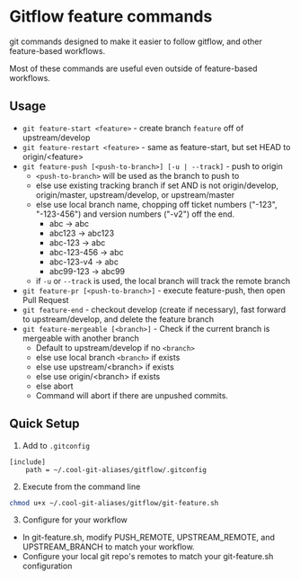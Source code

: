 # Gitflow feature commands

git commands designed to make it easier to follow gitflow, and other feature-based workflows.  

Most of these commands are useful even outside of feature-based  workflows.

## Usage
* `git feature-start <feature>` - create branch `feature` off of upstream/develop
* `git feature-restart <feature>` - same as feature-start, but set HEAD to origin/&lt;feature&gt;
* `git feature-push [<push-to-branch>] [-u | --track]` - push to origin
    * `<push-to-branch>` will be used as the branch to push to
    * else use existing tracking branch if set AND is not origin/develop, origin/master, upstream/develop, or upstream/master
    * else use local branch name, chopping off ticket numbers ("-123", "-123-456") and version numbers ("-v2") off the end.
        * abc -> abc
        * abc123 -> abc123
        * abc-123 -> abc
        * abc-123-456 -> abc
        * abc-123-v4 -> abc
        * abc99-123 -> abc99
    * if `-u` or `--track` is used, the local branch will track the remote branch
* `git feature-pr [<push-to-branch>]` - execute feature-push, then open Pull Request
* `git feature-end` - checkout develop (create if necessary), fast forward to upstream/develop, and delete the feature branch
* `git feature-mergeable [<branch>]` - Check if the current branch is mergeable with another branch
    * Default to upstream/develop if no `<branch>`
    * else use local branch `<branch>` if exists
    * else use upstream/&lt;branch&gt; if exists
    * else use origin/&lt;branch&gt; if exists
    * else abort
    * Command will abort if there are unpushed commits.

## Quick Setup
1) Add to `.gitconfig`
```
[include]
    path = ~/.cool-git-aliases/gitflow/.gitconfig
```

2) Execute from the command line
```bash
chmod u+x ~/.cool-git-aliases/gitflow/git-feature.sh
```

3) Configure for your workflow
* In git-feature.sh, modify PUSH_REMOTE, UPSTREAM_REMOTE, and UPSTREAM_BRANCH to match your workflow.
* Configure your local git repo's remotes to match your git-feature.sh configuration
